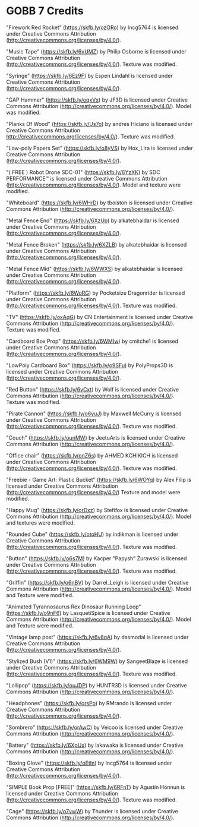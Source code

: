 # GOBB 7 Credits

"Firework Red Rocket" (https://skfb.ly/ozORo) by
Incg5764 is licensed under Creative Commons Attribution
(http://creativecommons.org/licenses/by/4.0/).

"Music Tape" (https://skfb.ly/6vUMZ) by
Philip Osborne is licensed under Creative Commons Attribution
(http://creativecommons.org/licenses/by/4.0/).
Texture was modified.

"Syringe" (https://skfb.ly/6Ez9F) by
Espen Lindahl is licensed under Creative Commons Attribution
(http://creativecommons.org/licenses/by/4.0/).

"GAP Hammer" (https://skfb.ly/oqxVx) by
JF3D is licensed under Creative Commons Attribution
(http://creativecommons.org/licenses/by/4.0/).
Model was modified.

"Planks Of Wood" (https://skfb.ly/Us7o) by
andres Hiciano is licensed under Creative Commons Attribution
http://creativecommons.org/licenses/by/4.0/).
Texture was modified.

"Low-poly Papers Set" (https://skfb.ly/o8yVS) by
Hox_Lira is licensed under Creative Commons Attribution
(http://creativecommons.org/licenses/by/4.0/).

"( FREE ) Robot Drone SDC-01" (https://skfb.ly/6YzXK) by
SDC PERFORMANCE™️ is licensed under Creative Commons Attribution
(http://creativecommons.org/licenses/by/4.0/).
Model and texture were modified.

"Whiteboard" (https://skfb.ly/6WHrD) by
tboiston is licensed under Creative Commons Attribution
(http://creativecommons.org/licenses/by/4.0/).

"Metal Fence End" (https://skfb.ly/6XzUp) by
alkatebhaidar is licensed under Creative Commons Attribution
(http://creativecommons.org/licenses/by/4.0/).

"Metal Fence Broken" (https://skfb.ly/6XZLB) by
alkatebhaidar is licensed under Creative Commons Attribution
(http://creativecommons.org/licenses/by/4.0/).

"Metal Fence Mid" (https://skfb.ly/6WWXS) by
alkatebhaidar is licensed under Creative Commons Attribution
(http://creativecommons.org/licenses/by/4.0/).

"Platform" (https://skfb.ly/6WoRG) by
Pocketsize Dragonrider is licensed under Creative Commons Attribution
(http://creativecommons.org/licenses/by/4.0/).
Texture was modified.

"TV" (https://skfb.ly/oxAqG) by
CN Entertainment is licensed under Creative Commons Attribution
(http://creativecommons.org/licenses/by/4.0/).
Texture was modified.

"Cardboard Box Prop" (https://skfb.ly/6WMIw) by
cmitche1 is licensed under Creative Commons Attribution
(http://creativecommons.org/licenses/by/4.0/).

"LowPoly Cardboard Box" (https://skfb.ly/o9SFu) by
PolyProps3D is licensed under Creative Commons Attribution
(http://creativecommons.org/licenses/by/4.0/).

"Red Button" (https://skfb.ly/6vCxt) by
Wolf is licensed under Creative Commons Attribution
(http://creativecommons.org/licenses/by/4.0/).
Texture was modified.

"Pirate Cannon" (https://skfb.ly/o6yuJ) by
Maxwell McCurry is licensed under Creative Commons Attribution
(http://creativecommons.org/licenses/by/4.0/).
Texture was modified.

"Couch" (https://skfb.ly/ounMW) by
JeetuArts is licensed under Creative Commons Attribution
(http://creativecommons.org/licenses/by/4.0/).

"Office chair" (https://skfb.ly/onZ6s) by
AHMED KCHIKICH is licensed under Creative Commons Attribution
(http://creativecommons.org/licenses/by/4.0/).
Texture was modified.

"Freebie - Game Art: Plastic Bucket" (https://skfb.ly/6WOYq) by
Alex Filip is licensed under Creative Commons Attribution
(http://creativecommons.org/licenses/by/4.0/)
Texture and model were modified.

"Happy Mug" (https://skfb.ly/orDxz) by
Stefifox is licensed under Creative Commons Attribution
(http://creativecommons.org/licenses/by/4.0/).
Model and textures were modified.

"Rounded Cube" (https://skfb.ly/otoHU) by
indikman is licensed under Creative Commons Attribution
(http://creativecommons.org/licenses/by/4.0/).
Texture was modified.

"Button" (https://skfb.ly/o6s7M) by
Kacper "Papysh" Żurawski is licensed under Creative Commons Attribution
(http://creativecommons.org/licenses/by/4.0/).
Texture was modified.

"Griffin" (https://skfb.ly/o6nBV) by
Darrel_Leigh is licensed under Creative Commons Attribution
(http://creativecommons.org/licenses/by/4.0/).
Model and Texture were modified.

"Animated Tyrannosaurus Rex Dinosaur Running Loop" (https://skfb.ly/o9nF6) by
LasquetiSpice is licensed under Creative Commons Attribution
(http://creativecommons.org/licenses/by/4.0/).
Model and Texture were modified.

"Vintage lamp post" (https://skfb.ly/6v8qA) by
dasmodal is licensed under Creative Commons Attribution
(http://creativecommons.org/licenses/by/4.0/).

"Stylized Bush (V1)" (https://skfb.ly/6WM9W) by
SangeetBlaze is licensed under Creative Commons Attribution
(http://creativecommons.org/licenses/by/4.0/).
Texture was modified.

"Lollipop" (https://skfb.ly/ouJDP) by
HUNTR3D is licensed under Creative Commons Attribution
(http://creativecommons.org/licenses/by/4.0/).

"Headphones" (https://skfb.ly/orsPo) by
RMrando is licensed under Creative Commons Attribution
(http://creativecommons.org/licenses/by/4.0/).

"Sombrero" (https://skfb.ly/orAwC) by
Veicoo is licensed under Creative Commons Attribution
(http://creativecommons.org/licenses/by/4.0/).

"Battery" (https://skfb.ly/6XpUx) by
lakawaka is licensed under Creative Commons Attribution
(http://creativecommons.org/licenses/by/4.0/).

"Boxing Glove" (https://skfb.ly/oEtIn) by
Incg5764 is licensed under Creative Commons Attribution
(http://creativecommons.org/licenses/by/4.0/).

"SIMPLE Book Prop [FREE]" (https://skfb.ly/6RFnT) by
Agustín Hönnun is licensed under Creative Commons Attribution
(http://creativecommons.org/licenses/by/4.0/).
Texture was modified.

"Cage" (https://skfb.ly/o7vwW) by
Thunder is licensed under Creative Commons Attribution
(http://creativecommons.org/licenses/by/4.0/).
